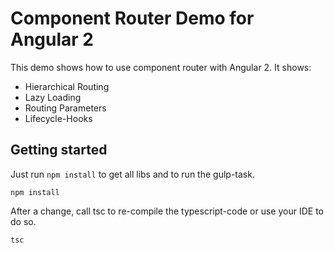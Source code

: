 # Component Router Demo for Angular 2

This demo shows how to use component router with Angular 2. It shows:

- Hierarchical Routing
- Lazy Loading
- Routing Parameters
- Lifecycle-Hooks

## Getting started

Just run ``npm install`` to get all libs and to run the gulp-task. 
```
npm install
```

After a change, call tsc to re-compile the typescript-code or use your IDE to do so.
```
tsc
```